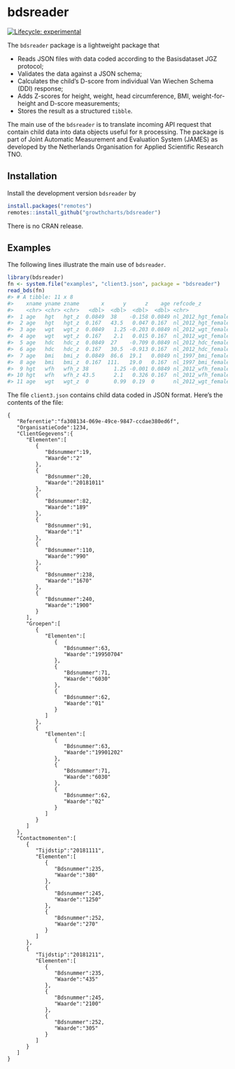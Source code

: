 
<!-- README.md is generated from README.Rmd. Please edit that file -->

# bdsreader

<!-- badges: start -->

[![Lifecycle:
experimental](https://img.shields.io/badge/lifecycle-experimental-orange.svg)](https://lifecycle.r-lib.org/articles/stages.html#experimental)
<!-- badges: end -->

The `bdsreader` package is a lightweight package that

-   Reads JSON files with data coded according to the Basisdataset JGZ
    protocol;
-   Validates the data against a JSON schema;
-   Calculates the child’s D-score from individual Van Wiechen Schema
    (DDI) response;
-   Adds Z-scores for height, weight, head circumference, BMI,
    weight-for-height and D-score measurements;
-   Stores the result as a structured `tibble`.

The main use of the `bdsreader` is to translate incoming API request
that contain child data into data objects useful for `R` processing. The
package is part of Joint Automatic Measurement and Evaluation System
(JAMES) as developed by the Netherlands Organisation for Applied
Scientific Research TNO.

## Installation

Install the development version `bdsreader` by

``` r
install.packages("remotes")
remotes::install_github("growthcharts/bdsreader")
```

There is no CRAN release.

## Examples

The following lines illustrate the main use of `bdsreader`.

``` r
library(bdsreader)
fn <- system.file("examples", "client3.json", package = "bdsreader")
read_bds(fn)
#> # A tibble: 11 x 8
#>    xname yname zname       x      y      z    age refcode_z            
#>    <chr> <chr> <chr>   <dbl>  <dbl>  <dbl>  <dbl> <chr>                
#>  1 age   hgt   hgt_z  0.0849  38    -0.158 0.0849 nl_2012_hgt_female_27
#>  2 age   hgt   hgt_z  0.167   43.5   0.047 0.167  nl_2012_hgt_female_27
#>  3 age   wgt   wgt_z  0.0849   1.25 -0.203 0.0849 nl_2012_wgt_female_27
#>  4 age   wgt   wgt_z  0.167    2.1   0.015 0.167  nl_2012_wgt_female_27
#>  5 age   hdc   hdc_z  0.0849  27    -0.709 0.0849 nl_2012_hdc_female_27
#>  6 age   hdc   hdc_z  0.167   30.5  -0.913 0.167  nl_2012_hdc_female_27
#>  7 age   bmi   bmi_z  0.0849  86.6  19.1   0.0849 nl_1997_bmi_female_nl
#>  8 age   bmi   bmi_z  0.167  111.   19.0   0.167  nl_1997_bmi_female_nl
#>  9 hgt   wfh   wfh_z 38        1.25 -0.001 0.0849 nl_2012_wfh_female_  
#> 10 hgt   wfh   wfh_z 43.5      2.1   0.326 0.167  nl_2012_wfh_female_  
#> 11 age   wgt   wgt_z  0        0.99  0.19  0      nl_2012_wgt_female_27
```

The file `client3.json` contains child data coded in JSON format. Here’s
the contents of the file:

    {
       "Referentie":"fa308134-069e-49ce-9847-ccdae380ed6f",
       "OrganisatieCode":1234,
       "ClientGegevens":{
          "Elementen":[
             {
                "Bdsnummer":19,
                "Waarde":"2"
             },
             {
                "Bdsnummer":20,
                "Waarde":"20181011"
             },
             {
                "Bdsnummer":82,
                "Waarde":"189"
             },
             {
                "Bdsnummer":91,
                "Waarde":"1"
             },
             {
                "Bdsnummer":110,
                "Waarde":"990"
             },
             {
                "Bdsnummer":238,
                "Waarde":"1670"
             },
             {
                "Bdsnummer":240,
                "Waarde":"1900"
             }
          ],
          "Groepen":[
             {
                "Elementen":[
                   {
                      "Bdsnummer":63,
                      "Waarde":"19950704"
                   },
                   {
                      "Bdsnummer":71,
                      "Waarde":"6030"
                   },
                   {
                      "Bdsnummer":62,
                      "Waarde":"01"
                   }
                ]
             },
             {
                "Elementen":[
                   {
                      "Bdsnummer":63,
                      "Waarde":"19901202"
                   },
                   {
                      "Bdsnummer":71,
                      "Waarde":"6030"
                   },
                   {
                      "Bdsnummer":62,
                      "Waarde":"02"
                   }
                ]
             }
          ]
       },
       "Contactmomenten":[
          {
             "Tijdstip":"20181111",
             "Elementen":[
                {
                   "Bdsnummer":235,
                   "Waarde":"380"
                },
                {
                   "Bdsnummer":245,
                   "Waarde":"1250"
                },
                {
                   "Bdsnummer":252,
                   "Waarde":"270"
                }
             ]
          },
          {
             "Tijdstip":"20181211",
             "Elementen":[
                {
                   "Bdsnummer":235,
                   "Waarde":"435"
                },
                {
                   "Bdsnummer":245,
                   "Waarde":"2100"
                },
                {
                   "Bdsnummer":252,
                   "Waarde":"305"
                }
             ]
          }
       ]
    }
